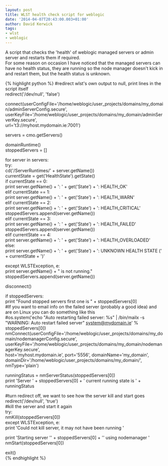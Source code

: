 ```yaml
---
layout: post
title: WLST health check script for weblogic
date: '2014-04-07T20:43:00.003+01:00'
author: David Kerwick
tags:
- wlst
- weblogic
---
```


A script that checks the 'health' of weblogic managed servers or admin server and restarts them if required.  
For some reason on occasion I have noticed that the managed servers can have no health status, they are running so the node manager doesn't kick in and restart them, but the health status is unknown.  

{% highlight python %}
#redirect wlst's own output to null, print lines in the script itself  
redirect('/dev/null', 'false')  

connect(userConfigFile='/home/weblogic/user_projects/domains/my_domain/adminServerConfig.secure',  
 userKeyFile='/home/weblogic/user_projects/domains/my_domain/adminServerKey.secure',  
 url='t3://myhost.mydomain.ie:7001')  

servers = cmo.getServers()  

domainRuntime()  
stoppedServers = []  

for server in servers:  
 try:  
 cd('/ServerRuntimes/' + server.getName())  
 currentState = get('HealthState').getState()  
 if currentState == 0:  
 print server.getName() + ': ' + get('State') + ': HEALTH_OK'  
 elif currentState == 1:  
 print server.getName() + ': ' + get('State') + ': HEALTH_WARN'  
 elif currentState == 2:  
 print server.getName() + ': ' + get('State') + ': HEALTH_CRITICAL'  
 stoppedServers.append(server.getName())  
 elif currentState == 3:  
 print server.getName() + ': ' + get('State') + ': HEALTH_FAILED'  
 stoppedServers.append(server.getName())  
 elif currentState == 4:  
 print server.getName() + ': ' + get('State') + ': HEALTH_OVERLOADED'  
 else:  
 print server.getName() + ': ' + get('State') + ': UNKNOWN HEALTH STATE (' + currentState + ')'  

 except WLSTException, e:  
 print server.getName() + " is not running."  
 stoppedServers.append(server.getName())  

disconnect()  

if stoppedServers:  
 print "Found stopped servers first one is " + stoppedServers[0]  
 #If you want to email info on the failed server (probably a good idea) and are on Linux you can do something like this  
 #os.system('echo "Auto restarting failed server: %s" | /bin/mailx -s "WARNING: Auto restart failed server" system@mydomain.ie' % stoppedServers[0])  
 nmConnect(userConfigFile='/home/weblogic/user_projects/domains/my_domain/nodemanagerConfig.secure',  
 userKeyFile='/home/weblogic/user_projects/domains/my_domain/nodemanagerKey.secure',  
 host='myhost.mydomain.ie', port='5556', domainName='my_domain',  
 domainDir='/home/weblogic/user_projects/domains/my_domain/', nmType='plain')  

 runningStatus = nmServerStatus(stoppedServers[0])  
 print 'Server ' + stoppedServers[0] + ' current running state is ' + runningStatus  

 #turn redirect off, we want to see how the server kill and start goes  
 redirect('/dev/null', 'true')  
 #kill the server and start it again  
 try:  
 nmKill(stoppedServers[0])  
 except WLSTException, e:  
 print 'Could not kill server, it may not have been running '  

 print 'Starting server \'' + stoppedServers[0] + '\' using nodemanager '  
 nmStart(stoppedServers[0])  

exit()  
{% endhighlight %}
